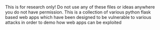This is for research only! Do not use any of these files or ideas anywhere you do not have permission.
This is a collection of various python flask based web apps which have been designed to be vulnerable to various attacks in order to
demo how web apps can be exploited
